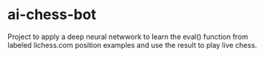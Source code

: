 # ai-chess-bot
Project to apply a deep neural netwwork to learn the eval() function from labeled lichess.com position examples and use the result to play live chess.
